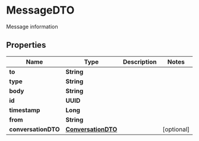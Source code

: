 

# MessageDTO

Message information

## Properties

| Name | Type | Description | Notes |
|------------ | ------------- | ------------- | -------------|
|**to** | **String** |  |  |
|**type** | **String** |  |  |
|**body** | **String** |  |  |
|**id** | **UUID** |  |  |
|**timestamp** | **Long** |  |  |
|**from** | **String** |  |  |
|**conversationDTO** | [**ConversationDTO**](ConversationDTO.md) |  |  [optional] |




